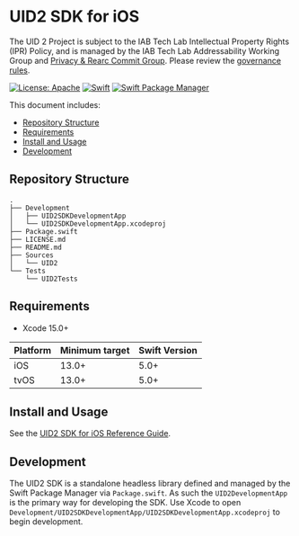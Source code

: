 # UID2 SDK for iOS

The UID 2 Project is subject to the IAB Tech Lab Intellectual Property Rights (IPR) Policy, and is managed by the IAB Tech Lab Addressability Working Group and [Privacy & Rearc Commit Group](https://iabtechlab.com/working-groups/privacy-rearc-commit-group/). Please review the [governance rules](https://github.com/IABTechLab/uid2-core/blob/master/Software%20Development%20and%20Release%20Procedures.md).


[![License: Apache](https://img.shields.io/badge/License-Apache-green.svg)](https://www.apache.org/licenses/)
[![Swift](https://img.shields.io/badge/Swift-5-orange)](https://img.shields.io/badge/Swift-5-orange)
[![Swift Package Manager](https://img.shields.io/badge/Swift_Package_Manager-compatible-blue)](https://img.shields.io/badge/Swift_Package_Manager-compatible-blue)


This document includes:
* [Repository Structure](#repository-structure)
* [Requirements](#requirements)
* [Install and Usage](#install-and-usage)
* [Development](#development)

## Repository Structure

```
.
├── Development
│   ├── UID2SDKDevelopmentApp
│   └── UID2SDKDevelopmentApp.xcodeproj
├── Package.swift
├── LICENSE.md
├── README.md
├── Sources
│   └── UID2
└── Tests
    └── UID2Tests
```

## Requirements

* Xcode 15.0+

| Platform | Minimum target | Swift Version |
| --- | --- | --- |
| iOS | 13.0+ | 5.0+ |
| tvOS | 13.0+ | 5.0+ |

## Install and Usage

See the [UID2 SDK for iOS Reference Guide](https://unifiedid.com/docs/sdks/uid2-sdk-ref-ios).

## Development

The UID2 SDK is a standalone headless library defined and managed by the Swift Package Manager via `Package.swift`.  As such the `UID2DevelopmentApp` is the primary way for developing the SDK.  Use Xcode to open `Development/UID2SDKDevelopmentApp/UID2SDKDevelopmentApp.xcodeproj` to begin development.

<!-- 
## Release Process

See [RELEASE_PROCESS](https://github.com/IABTechLab/uid2-ios-sdk/blob/main/RELEASE_PROCESS.md).
-->

